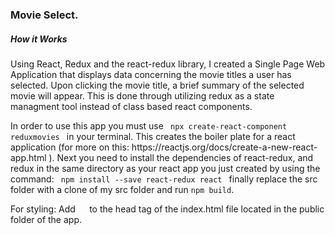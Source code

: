 ### Movie Select.
<h5> How it Works </h5>
<p> 
  Using React, Redux and the react-redux library, I created a Single Page Web Application that displays data concerning the movie titles a user has selected. Upon clicking the movie title, a brief summary of the selected movie will appear. This is done through utilizing redux as a state managment tool instead of class based react components. 
</p>
<p>
  In order to use this app you must use <code> npx create-react-component reduxmovies </code> in your terminal. This creates the boiler plate for a react application (for more on this: <link> https://reactjs.org/docs/create-a-new-react-app.html </link>). Next you need to install the dependencies of react-redux, and redux in the same directory as your react app you just created by using the command: 
  <code> npm install --save react-redux react </code>
  finally replace the src folder with a clone of my src folder and run <code>npm build</code>.
</p>
<p> 
  For styling: Add <code> <link rel="stylesheet" href="https://maxcdn.bootstrapcdn.com/bootstrap/4.0.0/css/bootstrap.min.css" integrity="sha384-Gn5384xqQ1aoWXA+058RXPxPg6fy4IWvTNh0E263XmFcJlSAwiGgFAW/dAiS6JXm" crossorigin="anonymous"> </code> to the head tag of the index.html file located in the public folder of the app.
